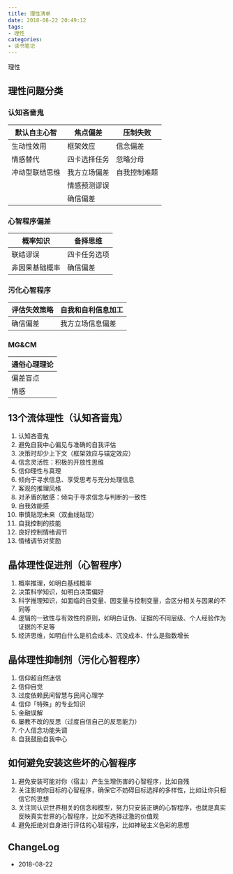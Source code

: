 ```yaml
---
title: 理性清单
date: 2018-08-22 20:49:12
tags:
- 理性
categories:
- 读书笔记
---
```

理性

<!-- more -->

## 理性问题分类

### 认知吝啬鬼

| 默认自主心智   | 焦点偏差     | 压制失败     |
| -------------- | ------------ | ------------ |
| 生动性效用     | 框架效应     | 信念偏差     |
| 情感替代       | 四卡选择任务 | 忽略分母     |
| 冲动型联结思维 | 我方立场偏差 | 自我控制难题 |
|                | 情感预测谬误 |              |
|                | 确信偏差     |              |

### 心智程序偏差

| 概率知识       | 备择思维     |
| -------------- | ------------ |
| 联结谬误       | 四卡任务选项 |
| 非因果基础概率 | 确信偏差     |

### 污化心智程序

| 评估失效策略 | 自我和自利信息加工 |
| ------------ | ------------------ |
| 确信偏差     | 我方立场信息偏差   |

### MG&CM

| 通俗心理理论 |
| ------------ |
| 偏差盲点     |
| 情感         |

## 13个流体理性（认知吝啬鬼）

1. 认知吝啬鬼
2. 避免自我中心偏见与准确的自我评估
3. 决策时却少上下文（框架效应与锚定效应）
4. 信念灵活性：积极的开放性思维
5. 信仰理性与真理
6. 倾向于寻求信息、享受思考与充分处理信息
7. 客观的推理风格
8. 对矛盾的敏感：倾向于寻求信念与判断的一致性
9. 自我效能感
10. 审慎贴现未来（双曲线贴现）
11. 自我控制的技能
12. 良好控制情绪调节
13. 情绪调节对奖励

## 晶体理性促进剂（心智程序）

1. 概率推理，如明白基线概率
2. 决策科学知识，如明白决策偏好
3. 科学推理知识，如面临的自变量、因变量与控制变量，会区分相关与因果的不同等
4. 逻辑的一致性与有效性的原则，如明白证伪、证据的不同层级、个人经验作为证据的不足等
5. 经济思维，如明白什么是机会成本、沉没成本、什么是指数增长

## 晶体理性抑制剂（污化心智程序）

1. 信仰超自然迷信
2. 信仰自觉
3. 过度依赖民间智慧与民间心理学
4. 信仰「特殊」的专业知识
5. 金融误解
6. 屡教不改的反思（过度自信自己的反思能力）
7. 个人信念功能失调
8. 自我鼓励自我中心

## 如何避免安装这些坏的心智程序

1. 避免安装可能对你（宿主）产生生理伤害的心智程序，比如自残
2. 关注影响你目标的心智程序，确保它不妨碍目标选择的多样性，比如让你只相信它的思想
3. 关注同认识世界相关的信念和模型，努力只安装正确的心智程序，也就是真实反映真实世界的心智程序，比如不选择过激的价值观
4. 避免拒绝对自身进行评估的心智程序，比如神秘主义色彩的思想

## ChangeLog

- 2018-08-22